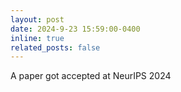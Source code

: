 ```yaml
---
layout: post
date: 2024-9-23 15:59:00-0400
inline: true
related_posts: false
---
```


A paper got accepted at NeurIPS 2024